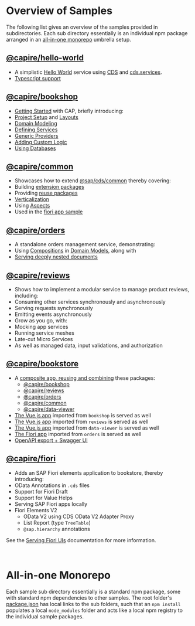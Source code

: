 # Overview of Samples

The following list gives an overview of the samples provided in subdirectories.
Each sub directory essentially is an individual npm package arranged in an [all-in-one monorepo](#all-in-one-monorepo) umbrella setup.


## [@capire/hello-world](hello)

- A simplistic [Hello World](https://cap.cloud.sap/docs/get-started/hello-world) service using [CDS](https://cap.cloud.sap/docs/cds/) and [cds.services](https://cap.cloud.sap/docs/node.js/api#services-api).
- [Typescript support](https://cap.cloud.sap/docs/node.js/typescript)


## [@capire/bookshop](bookshop)

- [Getting Started](https://cap.cloud.sap/docs/get-started/in-a-nutshell) with CAP, briefly introducing:
- [Project Setup](https://cap.cloud.sap/docs/get-started/) and [Layouts](https://cap.cloud.sap/docs/get-started/projects)
- [Domain Modeling](https://cap.cloud.sap/docs/guides/domain-models)
- [Defining Services](https://cap.cloud.sap/docs/guides/providing-services)
- [Generic Providers](https://cap.cloud.sap/docs/guides/generic-providers)
- [Adding Custom Logic](https://cap.cloud.sap/docs/guides/service-impl)
- [Using Databases](https://cap.cloud.sap/docs/guides/databases)


## [@capire/common](common)

- Showcases how to extend [@sap/cds/common](https://cap.cloud.sap/docs/cds/common) thereby covering:
- Building [extension packages](https://cap.cloud.sap/docs/guides/domain-models#aspects-extensibility)
- Providing [reuse packages](https://cap.cloud.sap/docs/get-started/projects#sharing-and-reusing-content)
- [Verticalization](https://cap.cloud.sap/docs/cds/common#adapting-to-your-needs)
- Using [Aspects](https://cap.cloud.sap/docs/cds/cdl#aspects)
- Used in the [fiori app sample](#fiori)


## [@capire/orders](orders)

- A standalone orders management service, demonstrating:
- Using [Compositions](https://cap.cloud.sap/docs/cds/cdl#compositions) in [Domain Models](https://cap.cloud.sap/docs/guides/domain-models), along with
- [Serving deeply nested documents](https://cap.cloud.sap/docs/guides/generic-providers#serving-structured-data)


## [@capire/reviews](reviews)

- Shows how to implement a modular service to manage product reviews, including:
- Consuming other services synchronously and asynchronously
- Serving requests synchronously
- Emitting events asynchronously
- Grow as you go, with:
- Mocking app services
- Running service meshes
- Late-cut Micro Services
- As well as managed data, input validations, and authorization


## [@capire/bookstore](bookstore)

- A [composite app, reusing and combining](https://cap.cloud.sap/docs/guides/extensibility/composition) these packages:
  - [@capire/bookshop](bookshop)
  - [@capire/reviews](reviews)
  - [@capire/orders](orders)
  - [@capire/common](common)
  - [@capire/data-viewer](data-viewer)
- [The Vue.js app](bookshop/app/vue) imported from `bookshop` is served as well
- [The Vue.js app](reviews/app/vue) imported from `reviews` is served as well
- [The Vue.js app](data-viewer/app/data) imported from `data-viewer` is served as well
- [The Fiori app](orders/app) imported from `orders` is served as well
- [OpenAPI export + Swagger UI](https://cap.cloud.sap/docs/advanced/openapi)



## [@capire/fiori](fiori)

- Adds an SAP Fiori elements application to bookstore, thereby introducing:
- OData Annotations in `.cds` files
- Support for Fiori Draft
- Support for Value Helps
- Serving SAP Fiori apps locally
- Fiori Elements V2
  - OData V2 using CDS OData V2 Adapter Proxy
  - List Report (type `TreeTable`)
  - `@sap.hierarchy` annotations

See the [Serving Fiori UIs](https://cap.cloud.sap/docs/advanced/fiori) documentation for more information.

<br>

# All-in-one Monorepo

Each sample sub directory essentially is a standard npm package, some with standard npm dependencies to other samples. The root folder's [package.json](package.json) has local links to the sub folders, such that an `npm install` populates a local `node_modules` folder and acts like a local npm registry to the individual sample packages.
